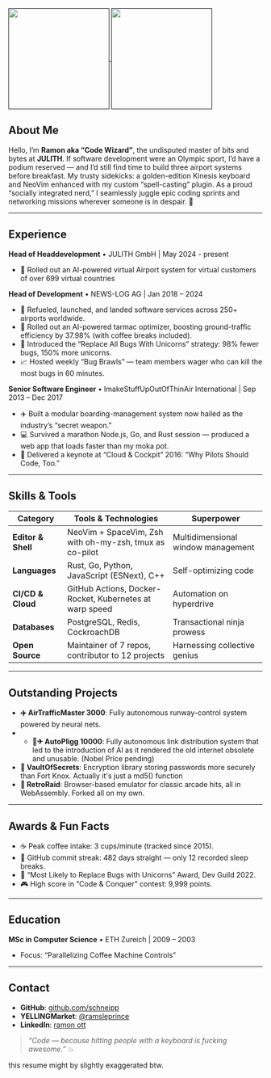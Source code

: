 <a href="">
  <img height=200 align="center" src="https://github-readme-stats.vercel.app/api?username=schneipp" />
</a>
<a href="">
  <img height=200 align="center" src="https://github-readme-stats.vercel.app/api/top-langs?username=schneipp&layout=compact&langs_count=8&card_width=320" />
</a>

## About Me

Hello, I’m **Ramon aka “Code Wizard”**, the undisputed master of bits and bytes at **JULITH**. 
If software development were an Olympic sport, I’d have a podium reserved — and I’d still find time to build three airport systems before breakfast. My trusty sidekicks: a golden-edition Kinesis keyboard and NeoVim enhanced with my custom “spell-casting” plugin. As a proud “socially integrated nerd,” I seamlessly juggle epic coding sprints and networking missions wherever someone is in despair. 🚀

---

## Experience

**Head of Headdevelopment** • JULITH GmbH | May 2024 - present
* 🤖 Rolled out an AI-powered virtual Airport system for virtual customers of over 699 virtual countries


**Head of Development** • NEWS-LOG AG | Jan 2018 – 2024

* 🛫 Refueled, launched, and landed software services across 250+ airports worldwide.
* 🤖 Rolled out an AI-powered tarmac optimizer, boosting ground-traffic efficiency by 37.98% (with coffee breaks included).
* 🔧 Introduced the “Replace All Bugs With Unicorns” strategy: 98% fewer bugs, 150% more unicorns.
* 📈 Hosted weekly “Bug Brawls” — team members wager who can kill the most bugs in 60 minutes.

**Senior Software Engineer** • ImakeStuffUpOutOfThinAir International | Sep 2013 – Dec 2017

* ✈️ Built a modular boarding-management system now hailed as the industry’s “secret weapon.”
* 💻 Survived a marathon Node.js, Go, and Rust session — produced a web app that loads faster than my moka pot.
* 🎤 Delivered a keynote at “Cloud & Cockpit” 2016: “Why Pilots Should Code, Too.”

---

## Skills & Tools

| Category           | Tools & Technologies                                    | Superpower                         |
| ------------------ | ------------------------------------------------------- | ---------------------------------- |
| **Editor & Shell** | NeoVim + SpaceVim, Zsh with oh-my-zsh, tmux as co-pilot | Multidimensional window management |
| **Languages**      | Rust, Go, Python, JavaScript (ESNext), C++              | Self-optimizing code               |
| **CI/CD & Cloud**  | GitHub Actions, Docker-Rocket, Kubernetes at warp speed | Automation on hyperdrive           |
| **Databases**      | PostgreSQL, Redis, CockroachDB                          | Transactional ninja prowess        |
| **Open Source**    | Maintainer of 7 repos, contributor to 12 projects       | Harnessing collective genius       |

---

## Outstanding Projects

* **✈️ AirTrafficMaster 3000**: Fully autonomous runway-control system powered by neural nets.
* * **🔐✈ AutoPligg 10000**: Fully autonomous link distribution system that led to the introduction of AI as it rendered the old internet obsolete and unusable. (Nobel Price pending)
* **🔐 VaultOfSecrets**: Encryption library storing passwords more securely than Fort Knox. Actually it's just a md5() function
* **👾 RetroRaid**: Browser-based emulator for classic arcade hits, all in WebAssembly. Forked all on my own.

---

## Awards & Fun Facts

* ☕ Peak coffee intake: 3 cups/minute (tracked since 2015).
* 📅 GitHub commit streak: 482 days straight — only 12 recorded sleep breaks.
* 🦄 “Most Likely to Replace Bugs with Unicorns” Award, Dev Guild 2022.
* 🎮 High score in “Code & Conquer” contest: 9,999 points.

---

## Education

**MSc in Computer Science** • ETH Zureich | 2009 – 2003
* Focus: “Parallelizing Coffee Machine Controls”

---

## Contact

* **GitHub**: [github.com/schneipp](https://github.com/schneipp)
* **YELLINGMarket**: [@ramsleprince](https://twitter.com/ramsleprince)
* **LinkedIn**: [ramon ott]([https://www.linkedin.com/in/ramon-schneider](https://www.linkedin.com/in/ramon-ott-634237b1/))

> *“Code — because hitting people with a keyboard is fucking awesome.”* 💥


this resume might by slightly exaggerated btw.
